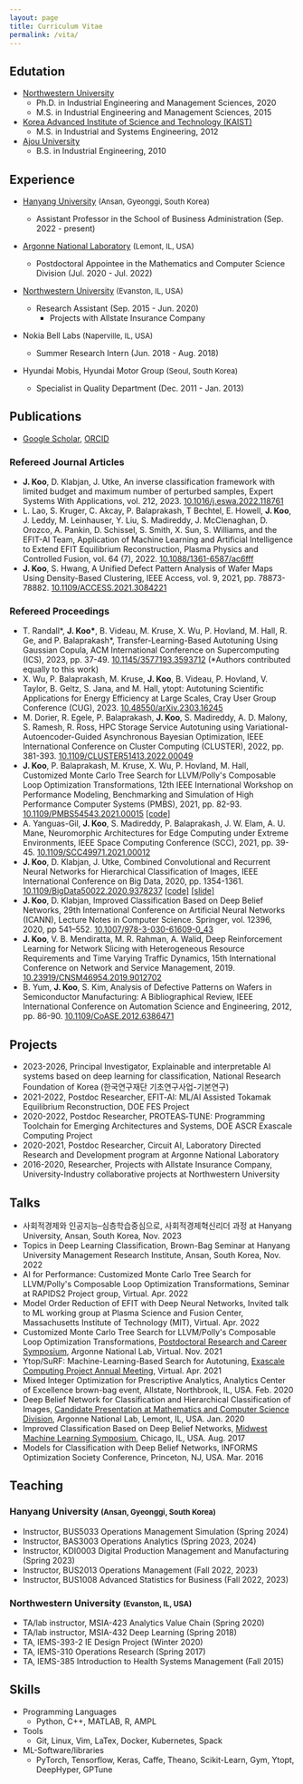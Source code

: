 ```yaml
---
layout: page
title: Curriculum Vitae
permalink: /vita/
---
```


## Edutation
- [Northwestern University](https://www.mccormick.northwestern.edu/industrial/) 
  - Ph.D. in Industrial Engineering and Management Sciences, 2020
  - M.S. in Industrial Engineering and Management Sciences, 2015
- [Korea Advanced Institute of Science and Technology (KAIST)](https://ie.kaist.ac.kr/) 
  - M.S. in Industrial and Systems Engineering, 2012
- [Ajou University](https://www.ajou.ac.kr/en/index.do) 
  - B.S. in Industrial Engineering, 2010
  
<!-- - Ph.D. in Industrial Engineering and Management Sciences, [Northwestern University](https://www.mccormick.northwestern.edu/industrial/), 2020, USA 
- M.S. in Industrial Engineering and Management Sciences, [Northwestern University](https://www.mccormick.northwestern.edu/industrial/), 2015, USA
- M.S. in Industrial and Systems Engineering, [Korea Advanced Institute of Science and Technology (KAIST)](https://ie.kaist.ac.kr/), 2012, South Korea
- B.S. in Industrial Engineering, [Ajou University](https://ie.ajou.ac.kr/ie/index.do), 2010, South Korea -->

## Experience
- [Hanyang University](https://www.hanyang.ac.kr/web/eng) <font size="2">(Ansan, Gyeonggi, South Korea)</font>
  - Assistant Professor in the School of Business Administration (Sep. 2022 - present)

- [Argonne National Laboratory](https://www.anl.gov/) <font size="2">(Lemont, IL, USA)</font>
  - Postdoctoral Appointee in the Mathematics and Computer Science Division (Jul. 2020 - Jul. 2022)
    <!-- - Collaborated with plasma physicists to design a combined MLP/CNN model to reconstruct plasma equilibrium images and physical quantities; implemented using Pytorch; achieved 1000x speedup over the traditional algorithms. (Project page: EFIT-AI)
    - Developed autotuning framework to explore a tree‑like search space based on Monte Carlo tree search; obtained 3.7x speedup over the default heuristic optimizations on Exascale proxy apps; collaborated with experts on compiler optimization for HPC. [[code]](https://github.com/ytopt-team/ytopt/blob/mcts/ytopt/cmcts/README.md) [[tutorial]](https://github.com/ytopt-team/ytopt/blob/mcts/docs/tutorials/mcts-gemm/tutorial-mcts-gemm.md)
    - Designed autotuning framework for online settings based on transfer learning; provided a hands‑on tutorial. [[code]](https://github.com/ytopt-team/ytopt/tree/v0.0.3) [[tutorial]](https://github.com/ytopt-team/ytopt/blob/online/docs/tutorials/omp-xsbench-tl/tutorial-omp-xsbench-tl.md)
    - Maintained a ML based autotuning software package (Ytopt); provided tutorial examples of HPC proxy apps; available in Spack.
    - Helped X‑ray scientists by designing corrector algorithm in Tensorflow to clean noisy images from dark‑field X‑ray microscope based on a CNN for optical flow (PWC‑Net).
    - Helped materials scientists using a distributed hyperparameter search software (DeepHyper) to autotune configurations of neuromorphic computing architectures under extreme environments -->

- [Northwestern University](https://www.northwestern.edu/) <font size="2">(Evanston, IL, USA)</font>
  - Research Assistant (Sep. 2015 - Jun. 2020) 
    - Projects with Allstate Insurance Company
  <!-- - Projects with Allstate Insurance Company
    - Developed inverse classification framework for churn analysis and for mortality prediction on sequential data; implemented using Tensorflow and PuLP; successfully perturbed samples as desired achieving 17% improvements over the baseline.
    - Developed a combined model of CNN and RNN for hierarchical classification of images; implemented using Tensorflow; achieved 2.5% improvements over the conventional CNNs. [[code]](https://github.com/jaehoonkoo/h_classification)
    - Designed semi‑supervised learning framework for large‑scale image classification based on stacked what‑where auto‑encoders (CNN).
    - Helped data scientists to classify initially unlabeled images through active learning with the Siamese network (CNN) using Keras‑Tensorflow. -->

- Nokia Bell Labs <font size="2">(Naperville, IL, USA)</font>
  - Summer Research Intern (Jun. 2018 - Aug. 2018)
  <!--  - Developed dynamic resource allocation framework based on deep RL for network slicing of 5G networks; collaborated with mobile network experts; achieved 29\% in loss reduction over the baseline. -->

- Hyundai Mobis, Hyundai Motor Group <font size="2">(Seoul, South Korea)</font>
  - Specialist in Quality Department (Dec. 2011 - Jan. 2013)
   <!-- - Managed supply chain of CKD products sent to Hyundai Mobis Slovakia and Czech branches.
    - Solved quality issues with engineers at car-assembly and part-manufacturing lines including domestic and overseas factories. -->
## Publications 
- [Google Scholar](https://scholar.google.com/citations?user=nabCGxoAAAAJ&hl=en), [ORCID](https://orcid.org/0000-0003-3742-1485)

### Refereed Journal Articles
- **J. Koo**, D. Klabjan, J. Utke, An inverse classification framework with limited budget and maximum number of perturbed samples, Expert Systems With Applications, vol. 212, 2023. [10.1016/j.eswa.2022.118761](https://doi.org/10.1016/j.eswa.2022.118761)
- L. Lao, S. Kruger, C. Akcay, P. Balaprakash, T Bechtel, E. Howell, **J. Koo**, J. Leddy, M. Leinhauser, Y. Liu, S. Madireddy, J. McClenaghan, D. Orozco, A. Pankin, D. Schissel, S. Smith, X. Sun, S. Williams, and the EFIT-AI Team, Application of Machine Learning and Artificial Intelligence to Extend EFIT Equilibrium Reconstruction, Plasma Physics and Controlled Fusion, vol. 64 (7), 2022. [10.1088/1361-6587/ac6fff](https://doi.org/10.1088/1361-6587/ac6fff)
- **J. Koo**, S. Hwang, A Unified Defect Pattern Analysis of Wafer Maps Using Density-Based Clustering, IEEE Access, vol. 9, 2021, pp. 78873-78882. [10.1109/ACCESS.2021.3084221](https://doi.org/10.1109/ACCESS.2021.3084221)

### Refereed Proceedings
- T. Randall\*, **J. Koo\***, B. Videau, M. Kruse, X. Wu, P. Hovland, M. Hall, R. Ge, and P. Balaprakash\*, Transfer-Learning-Based Autotuning Using Gaussian Copula, ACM International Conference on Supercomputing (ICS), 2023, pp. 37-49. [10.1145/3577193.3593712](https://doi.org/10.1145/3577193.3593712) (\*Authors contributed equally to this work)
- X. Wu, P. Balaprakash, M. Kruse, **J. Koo**, B. Videau, P. Hovland, V. Taylor, B. Geltz, S. Jana, and M. Hall, ytopt: Autotuning Scientific Applications for Energy Efficiency at Large Scales, Cray User Group Conference (CUG), 2023. [10.48550/arXiv.2303.16245](https://arxiv.org/abs/2303.16245)
- M. Dorier, R. Egele, P. Balaprakash, **J. Koo**, S. Madireddy, A. D. Malony, S. Ramesh, R. Ross, HPC Storage Service Autotuning using Variational-Autoencoder-Guided Asynchronous Bayesian Optimization, IEEE International Conference on Cluster Computing (CLUSTER), 2022, pp. 381-393. [10.1109/CLUSTER51413.2022.00049](https://doi.org/10.1109/CLUSTER51413.2022.00049)
- **J. Koo**, P. Balaprakash, M. Kruse, X. Wu, P. Hovland, M. Hall, Customized Monte Carlo Tree Search for LLVM/Polly's Composable Loop Optimization Transformations, 12th IEEE International Workshop on Performance Modeling, Benchmarking and Simulation of High Performance Computer Systems (PMBS), 2021, pp. 82-93. [10.1109/PMBS54543.2021.00015](https://doi.org/10.1109/PMBS54543.2021.00015) [[code]](https://github.com/ytopt-team/ytopt/tree/mcts/ytopt/cmcts)
- A. Yanguas-Gil, **J. Koo**, S. Madireddy, P. Balaprakash, J. W. Elam, A. U. Mane, Neuromorphic Architectures for Edge Computing under Extreme Environments, IEEE Space Computing Conference (SCC), 2021, pp. 39-45. [10.1109/SCC49971.2021.00012](https://doi.org/10.1109/SCC49971.2021.00012)
- **J. Koo**, D. Klabjan, J. Utke, Combined Convolutional and Recurrent Neural Networks for Hierarchical Classification of Images, IEEE International Conference on Big Data, 2020, pp. 1354-1361. [10.1109/BigData50022.2020.9378237](https://doi.org/10.1109/BigData50022.2020.9378237) [[code]](https://github.com/jaehoonkoo/h_classification) [[slide]](https://github.com/jaehoonkoo/h_classification/blob/master/doc/%5BBigdata_2020%5D%20h_classification.pdf)
- **J. Koo**, D. Klabjan, Improved Classification Based on Deep Belief Networks, 29th International Conference on Artificial Neural Networks (ICANN), Lecture Notes in Computer Science. Springer, vol. 12396, 2020, pp 541–552. [10.1007/978-3-030-61609-0_43](https://doi.org/10.1007/978-3-030-61609-0_43)
- **J. Koo**, V. B. Mendiratta, M. R. Rahman, A. Walid, Deep Reinforcement Learning for Network Slicing with Heterogeneous Resource Requirements and Time Varying Traffic Dynamics, 15th International Conference on Network and Service Management, 2019. [10.23919/CNSM46954.2019.9012702](https://doi.org/10.23919/CNSM46954.2019.9012702)
- B. Yum, **J. Koo**, S. Kim, Analysis of Defective Patterns on Wafers in Semiconductor Manufacturing: A Bibliographical Review, IEEE International Conference on Automation Science and Engineering, 2012, pp. 86-90. [10.1109/CoASE.2012.6386471](https://doi.org/10.1109/CoASE.2012.6386471)

## Projects
- 2023-2026, Principal Investigator, Explainable and interpretable AI systems based on deep learning for classification, National Research Foundation of Korea (한국연구재단 기초연구사업-기본연구) 
- 2021-2022, Postdoc Researcher, EFIT‐AI: ML/AI Assisted Tokamak Equilibrium Reconstruction, DOE FES Project
- 2020-2022, Postdoc Researcher, PROTEAS‐TUNE: Programming Toolchain for Emerging Architectures and Systems, DOE ASCR Exascale Computing Project 
- 2020-2021, Postdoc Researcher, Circuit AI, Laboratory Directed Research and Development program at Argonne National Laboratory
- 2016-2020, Researcher, Projects with Allstate Insurance Company, University-Industry collaborative projects at Northwestern University  

## Talks
- 사회적경제와 인공지능–심층학습중심으로, 사회적경제혁신리더 과정 at Hanyang University, Ansan, South Korea, Nov. 2023
- Topics in Deep Learning Classification, Brown-Bag Seminar at Hanyang University Management Research Institute, Ansan, South Korea, Nov. 2022
- AI for Performance: Customized Monte Carlo Tree Search for LLVM/Polly's Composable Loop Optimization Transformations, Seminar at RAPIDS2 Project group, Virtual. Apr. 2022
- Model Order Reduction of EFIT with Deep Neural Networks, Invited talk to ML working group at Plasma Science and Fusion Center, Massachusetts Institute of Technology (MIT), Virtual. Apr. 2022
- Customized Monte Carlo Tree Search for LLVM/Polly's Composable Loop Optimization Transformations, [Postdoctoral Research and Career Symposium](https://www.anl.gov/sites/www/files/2021-11/2021_Postdoctoral_Symposium_ANL.pdf), Argonne National Lab, Virtual. Nov. 2021
- Ytop/SuRF: Machine-Learning-Based Search for Autotuning, [Exascale Computing Project Annual Meeting](https://whova.com/embedded/session/ecpan_202104/1511153/?view=), Virtual. Apr. 2021
- Mixed Integer Optimization for Prescriptive Analytics, Analytics Center of Excellence brown-bag event, Allstate, Northbrook, IL, USA. Feb. 2020 
- Deep Belief Network for Classification and Hierarchical Classification of Images, [Candidate Presentation at Mathematics and Computer Science Division](https://www.alcf.anl.gov/events/deep-belief-network-classification-and-hierarchical-classification-images), Argonne National Lab, Lemont, IL, USA. Jan. 2020
- Improved Classification Based on Deep Belief Networks, [Midwest Machine Learning Symposium](https://midwest-ml.org/2017/booklet.pdf), Chicago, IL, USA. Aug. 2017
- Models for Classification with Deep Belief Networks, INFORMS Optimization Society Conference, Princeton, NJ, USA. Mar. 2016

## Teaching
### Hanyang University <font size="2">(Ansan, Gyeonggi, South Korea)</font>
- Instructor, BUS5033 Operations Management Simulation (Spring 2024)
- Instructor, BAS3003 Operations Analytics (Spring 2023, 2024)
- Instructor, KDI0003 Digital Production Management and Manufacturing (Spring 2023)
- Instructor, BUS2013 Operations Management (Fall 2022, 2023)
- Instructor, BUS1008 Advanced Statistics for Business (Fall 2022, 2023)

### Northwestern University <font size="2">(Evanston, IL, USA)</font>
- TA/lab instructor, MSIA-423 Analytics Value Chain (Spring 2020)
- TA/lab instructor, MSIA-432 Deep Learning (Spring 2018)
- TA, IEMS-393-2 IE Design Project (Winter 2020)
- TA, IEMS-310 Operations Research (Spring 2017)
- TA, IEMS-385 Introduction to Health Systems Management (Fall 2015)

## Skills
- Programming Languages
  - Python, C++, MATLAB, R, AMPL
- Tools
  - Git, Linux, Vim, LaTex, Docker, Kubernetes, Spack
- ML-Software/libraries
  - PyTorch, Tensorflow, Keras, Caffe, Theano, Scikit-Learn, Gym, Ytopt, DeepHyper, GPTune

<!-- ## Teaching experience
- Lecturer, Hanyang University-ERICA (Spring 2023)
  - BAS3003 Operations Analytics
- Lecturer, Hanyang University-ERICA (Spring 2023)
  - KDI0003 Digital Production Management and Manufacturing
- Lecturer, Hanyang University-ERICA (Fall 2022)
  - BUS2013 Operations Management
- Lecturer, Hanyang University-ERICA (Fall 2022)
  - BUS1008 Advanced Statistics for Business
- TA/lab instructor, Northwestern University (Spring 2020)  
  - MSIA-423 Analytics Value Chain
- TA/lab instructor, Northwestern University (Spring 2018)
  - MSIA-432 Deep Learning
- TA, Northwestern University (Winter 2020)  
  - IEMS-393-2 IE Design Project
- TA, Northwestern University (Spring 2017)
  - IEMS-310 Operations Research
- TA, Northwestern University (Fall 2015)
  - IEMS-385 Introduction to Health Systems Management -->

<!-- ## Profiles
- Argonne profile at [https://www.anl.gov/profile/jaehoon-koo](https://www.anl.gov/profile/jaehoon-koo). 
- Northwestern website at [https://sites.google.com/a/u.northwestern.edu/jaehoon_koo/home](https://sites.google.com/a/u.northwestern.edu/jaehoon_koo/home). -->

<!-- - This is the base Jekyll theme. You can find out more info about customizing your Jekyll theme, as well as basic Jekyll usage documentation at [jekyllrb.com](https://jekyllrb.com/)

You can find the source code for Minima at GitHub:
[jekyll][jekyll-organization] /
[minima](https://github.com/jekyll/minima)

[jekyll-organization]: https://github.com/jekyll -->
